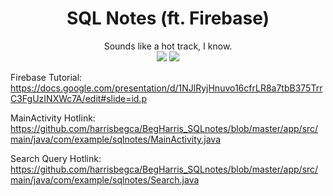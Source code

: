 <h1 align="center">
SQL Notes (ft. Firebase)
</h1>
<p align="center">
Sounds like a hot track, I know.
  <br/>
  <img src="https://i.ibb.co/MDXxpWP/app-Screenshot1.jpg" />
  <img src="https://i.ibb.co/TbPj3Pn/app-Screenshot2.jpg" />
</p>




Firebase Tutorial:
https://docs.google.com/presentation/d/1NJlRyjHnuvo16cfrLR8a7tbB375TrrC3FgUzINXWc7A/edit#slide=id.p


MainActivity Hotlink: https://github.com/harrisbegca/BegHarris_SQLnotes/blob/master/app/src/main/java/com/example/sqlnotes/MainActivity.java


Search Query Hotlink: https://github.com/harrisbegca/BegHarris_SQLnotes/blob/master/app/src/main/java/com/example/sqlnotes/Search.java
